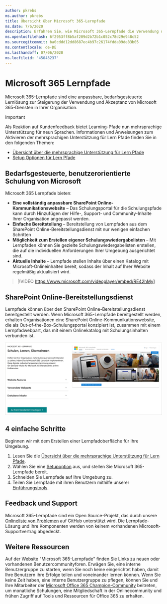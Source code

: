 ```yaml
---
author: pkrebs
ms.author: pkrebs
title: Übersicht über Microsoft 365-Lernpfade
ms.date: 7/6/2020
description: Erfahren Sie, wie Microsoft 365-Lernpfade die Verwendung und Akzeptanz von Microsoft 365-Diensten in Ihrer Organisation beschleunigen können. Lernpfade umfassen ein benutzerdefiniertes SharePoint Online-Webpart und eine moderne Schulungswebsite zur SharePoint Online-Kommunikation, die problemlos für Ihren Microsoft 365-Mandanten bereitgestellt werden kann.
ms.openlocfilehash: 6f2953ff8b5af209d2b72b1c052c78d29e948c52
ms.sourcegitcommit: ba0cddd12dd8687ec4b97c26174fdda09de83b05
ms.contentlocale: de-DE
ms.lasthandoff: 07/06/2020
ms.locfileid: "45043237"
---
```

# <a name="microsoft-365-learning-pathways"></a>Microsoft 365 Lernpfade 
Microsoft 365-Lernpfade sind eine anpassbare, bedarfsgesteuerte Lernlösung zur Steigerung der Verwendung und Akzeptanz von Microsoft 365-Diensten in Ihrer Organisation.    

> [!IMPORTANT]
> Als Reaktion auf Kundenfeedback bietet Learning-Pfade nun mehrsprachige Unterstützung für neun Sprachen. Informationen und Anweisungen zum Aktivieren der mehrsprachigen Unterstützung für Lern Pfade finden Sie in den folgenden Themen: 
>- [Übersicht über die mehrsprachige Unterstützung für Lern Pfade](custom_overview_ml.md) 
>- [Setup Optionen für Lern Pfade](custom_setupoptions.md)  

## <a name="on-demand-custom-training-from-microsoft"></a>Bedarfsgesteuerte, benutzerorientierte Schulung von Microsoft

Microsoft 365 Lernpfade bieten:

- **Eine vollständig anpassbare SharePoint Online-Kommunikationswebsite** – Das Schulungsportal für die Schulungspfade kann durch Hinzufügen der Hilfe-, Support- und Community-Inhalte Ihrer Organisation angepasst werden.
- **Einfache Bereitstellung** – Bereitstellung von Lernpfaden aus dem SharePoint Online-Bereitstellungsdienst mit nur wenigen einfachen Schritten
- **Möglichkeit zum Erstellen eigener Schulungswiedergabelisten** – Mit Lernpfaden können Sie gezielte Schulungswiedergabelisten erstellen, die auf die individuellen Anforderungen Ihrer Umgebung ausgerichtet sind.
- **Aktuelle Inhalte** – Lernpfade stellen Inhalte über einen Katalog mit Microsoft-Onlineinhalten bereit, sodass der Inhalt auf Ihrer Website regelmäßig aktualisiert wird.

> [!VIDEO https://www.microsoft.com/videoplayer/embed/RE42hMy]

## <a name="sharepoint-online-provisioning-service"></a>SharePoint Online-Bereitstellungsdienst 
Lernpfade können über den SharePoint Online-Bereitstellungsdienst bereitgestellt werden. Wenn Microsoft 365-Lernpfade bereitgestellt werden, erhalten Organisationen eine SharePoint Online-Kommunikationswebsite, die als Out-of-the-Box-Schulungsportal konzipiert ist, zusammen mit einem Lernpfadwebpart, das mit einem Onlinekatalog mit Schulungsinhalten verbunden ist. 

![cg-provision.png](media/cg-provision.png)

## <a name="4-easy-steps"></a>4 einfache Schritte
Beginnen wir mit dem Erstellen einer Lernpfadoberfläche für Ihre Umgebung.
1. Lesen Sie die [Übersicht über die mehrsprachige Unterstützung für Lern Pfade](custom_overview_ml.md). 
2. Wählen Sie eine [Setupoption](custom_setupoptions.md) aus, und stellen Sie Microsoft 365-Lernpfade bereit.  
3. Schneiden Sie Lernpfade auf Ihre Umgebung zu.
4. Teilen Sie Lernpfade mit ihren Benutzern mithilfe unserer [Einführungstools](driveadoption.md).

## <a name="feedback-and-support"></a>Feedback und Support

Microsoft 365-Lernpfade sind ein Open Source-Projekt, das durch unsere [Onlineliste von Problemen](https://aka.ms/CustomLearningHelp) auf GitHub unterstützt wird. Die Lernpfade-Lösung und ihre Komponenten werden von keinem vorhandenen Microsoft-Supportvertrag abgedeckt.  

## <a name="additional-resources"></a>Weitere Ressourcen
Auf der Website "Microsoft 365-Lernpfade" finden Sie Links zu neuen oder vorhandenen Benutzercommunityforen. Erwägen Sie, eine interne Benutzergruppe zu starten, wenn Sie noch keine eingerichtet haben, damit Ihre Benutzern ihre Erfolge teilen und voneinander lernen können.  Wenn Sie keine Zeit haben, eine interne Benutzergruppe zu pflegen, können Sie und Ihre Mitarbeiter der [Microsoft Office 365 Champion-Community](https://aka.ms/O365Champions) beitreten, um monatliche Schulungen, eine Mitgliedschaft in der Onlinecommunity und frühen Zugriff auf Tools und Ressourcen für Office 365 zu erhalten.